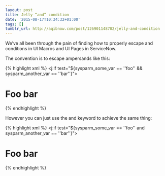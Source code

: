 ```yaml
---
layout: post
title: Jelly “and” condition
date: '2015-08-17T10:34:32+01:00'
tags: []
tumblr_url: http://aqibnow.com/post/126901148702/jelly-and-condition
---
```

We’ve all been through the pain of finding how to properly escape and conditions in UI Macros and UI Pages in ServiceNow.

<!--break-->

The convention is to escape ampersands like this:

{% highlight xml %}
<j:if test="${sysparm_some_var == ''foo'' &amp;&amp; sysparm_another_var == ''bar''}">
<h1>Foo bar</h1>
</j:if>
{% endhighlight %}

However you can just use the and keyword to achieve the same thing:

{% highlight xml %}
<j:if test="${sysparm_some_var == ''foo'' and sysparm_another_var == ''bar''}">
<h1>Foo bar</h1>
</j:if>
{% endhighlight %}
